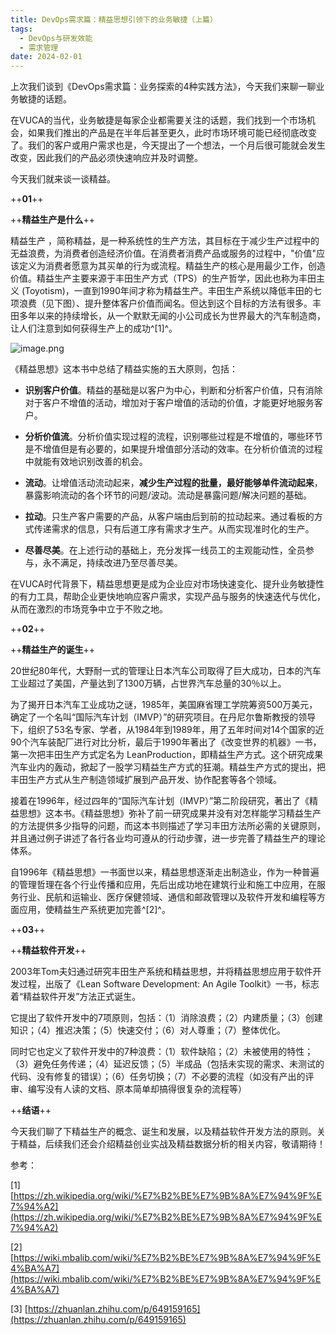 ```yaml
---
title: DevOps需求篇：精益思想引领下的业务敏捷（上篇）
tags: 
  - DevOps与研发效能
  - 需求管理
date: 2024-02-01
---
```

上次我们谈到《DevOps需求篇：业务探索的4种实践方法》，今天我们来聊一聊业务敏捷的话题。

在VUCA的当代，业务敏捷是每家企业都需要关注的话题，我们找到一个市场机会，如果我们推出的产品是在半年后甚至更久，此时市场环境可能已经彻底改变了。我们的客户或用户需求也是，今天提出了一个想法，一个月后很可能就会发生改变，因此我们的产品必须快速响应并及时调整。

今天我们就来谈一谈精益。

++**01**++

++**精益生产是什么**++

精益生产 ，简称精益，是一种系统性的生产方法，其目标在于减少生产过程中的无益浪费，为消费者创造经济价值。在消费者消费产品或服务的过程中，"价值"应该定义为消费者愿意为其买单的行为或流程。精益生产的核心是用最少工作，创造价值。精益生产主要来源于丰田生产方式（TPS）的生产哲学，因此也称为丰田主义 (Toyotism)，一直到1990年间才称为精益生产。丰田生产系统以降低丰田的七项浪费（见下图）、提升整体客户价值而闻名。但达到这个目标的方法有很多。丰田多年以来的持续增长，从一个默默无闻的小公司成长为世界最大的汽车制造商，让人们注意到如何获得生产上的成功^\[1\]^。

![image.png](https://alidocs.oss-cn-zhangjiakou.aliyuncs.com/res/r4mlQmyZKxgglxow/img/c1e73896-cbcf-434d-a70d-1457e42aaaa2.png)

《精益思想》这本书中总结了精益实施的五大原则，包括：

*   **识别客户价值**。精益的基础是以客户为中心，判断和分析客户价值，只有消除对于客户不增值的活动，增加对于客户增值的活动的价值，才能更好地服务客户。
    
*   **分析价值流**。分析价值实现过程的流程，识别哪些过程是不增值的，哪些环节是不增值但是有必要的，如果提升增值部分活动的效率。在分析价值流的过程中就能有效地识别改善的机会。
    
*   **流动**。让增值活动流动起来，**减少生产过程的批量，最好能够单件流动起来**，暴露影响流动的各个环节的问题/波动。流动是暴露问题/解决问题的基础。
    
*   **拉动**。只生产客户需要的产品，从客户端由后到前的拉动起来。通过看板的方式传递需求的信息，只有后道工序有需求才生产。从而实现准时化的生产。
    
*   **尽善尽美**。在上述行动的基础上，充分发挥一线员工的主观能动性，全员参与，永不满足，持续改进乃至尽善尽美。
    

在VUCA时代背景下，精益思想更是成为企业应对市场快速变化、提升业务敏捷性的有力工具，帮助企业更快地响应客户需求，实现产品与服务的快速迭代与优化，从而在激烈的市场竞争中立于不败之地。

++**02**++

++**精益生产的诞生**++

20世纪80年代，大野耐一式的管理让日本汽车公司取得了巨大成功，日本的汽车工业超过了美国，产量达到了1300万辆，占世界汽车总量的30％以上。

为了揭开日本汽车工业成功之谜，1985年，美国麻省理工学院筹资500万美元，确定了一个名叫“国际汽车计划（IMVP）”的研究项目。在丹尼尔鲁斯教授的领导下，组织了53名专家、学者，从1984年到1989年，用了五年时间对14个国家的近90个汽车装配厂进行对比分析，最后于1990年著出了《改变世界的机器》一书，第一次把丰田生产方式定名为 LeanProduction，即精益生产方式。这个研究成果汽车业内的轰动，掀起了一股学习精益生产方式的狂潮。精益生产方式的提出，把丰田生产方式从生产制造领域扩展到产品开发、协作配套等各个领域。

接着在1996年，经过四年的“国际汽车计划（IMVP）”第二阶段研究，著出了《精益思想》这本书。《精益思想》弥补了前一研究成果并没有对怎样能学习精益生产的方法提供多少指导的问题，而这本书则描述了学习丰田方法所必需的关键原则，并且通过例子讲述了各行各业均可遵从的行动步骤，进一步完善了精益生产的理论体系。

自1996年《精益思想》一书面世以来，精益思想逐渐走出制造业，作为一种普遍的管理哲理在各个行业传播和应用，先后出成功地在建筑行业和施工中应用，在服务行业、民航和运输业、医疗保健领域、通信和邮政管理以及软件开发和编程等方面应用，使精益生产系统更加完善^\[2\]^。

++**03**++

++**精益软件开发**++

2003年Tom夫妇通过研究丰田生产系统和精益思想，并将精益思想应用于软件开发过程，出版了《Lean Software Development: An Agile Toolkit》一书，标志着“精益软件开发”方法正式诞生。

它提出了软件开发中的7项原则，包括：（1）消除浪费；（2）内建质量；（3）创建知识；（4）推迟决策；（5）快速交付；（6）对人尊重；（7）整体优化。

同时它也定义了软件开发中的7种浪费：（1）软件缺陷；（2）未被使用的特性；（3）避免任务传递；（4）延迟反馈；（5）半成品（包括未实现的需求、未测试的代码、没有修复的错误）；（6）任务切换；（7）不必要的流程（如没有产出的评审、编写没有人读的文档、原本简单却搞得很复杂的流程等）

++**结语**++

今天我们聊了下精益生产的概念、诞生和发展，以及精益软件开发方法的原则。关于精益，后续我们还会介绍精益创业实战及精益数据分析的相关内容，敬请期待！

参考：

\[1\] [https://zh.wikipedia.org/wiki/%E7%B2%BE%E7%9B%8A%E7%94%9F%E7%94%A2](https://zh.wikipedia.org/wiki/%E7%B2%BE%E7%9B%8A%E7%94%9F%E7%94%A2)

\[2\] [https://wiki.mbalib.com/wiki/%E7%B2%BE%E7%9B%8A%E7%94%9F%E4%BA%A7](https://wiki.mbalib.com/wiki/%E7%B2%BE%E7%9B%8A%E7%94%9F%E4%BA%A7)

\[3\] [https://zhuanlan.zhihu.com/p/649159165](https://zhuanlan.zhihu.com/p/649159165)